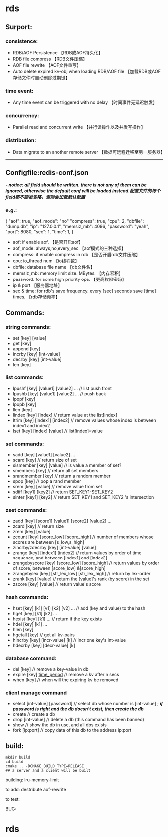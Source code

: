 # rds

## Surport:
### consistence:
- RDB/AOF Persistence
【RDB或AOF持久化】
- RDB file compress
【RDB文件压缩】
- AOF file rewrite
【AOF文件重写】
- Auto delete expired kv-obj when loading RDB/AOF file
【加载RDB或AOF存储文件时自动删除过期键】
### time event:
- Any time event can be triggered with no delay
【时间事件无延迟触发】
### concurrency:
- Parallel read and concurrent write
【并行读操作以及并发写操作】
### distribution:
- Data migrate to an another remote server
【数据可远程迁移至另一服务器】

---
## Configfile:redis-conf.json
***- notice: all field should be written. there is not any of them can be ignored, otherwise the default conf will be loaded instead.配置文件的每个field都不能被省略，否则会加载默认配置***
### e.g.:
{
    "aof": true,
    "aof_mode": "no"
    "compress": true,
    "cpu": 2,
    "dbfile": "dump.db",
    "ip": "127.0.0.1",
    "memsiz_mb": 4096,
    "password": "yeah",
    "port": 8080,
    "sec": 1,
    "time": 1,
}
- aof: if enable aof.
【是否开启aof】
- aof_mode: always,no,every_sec
【aof模式的三种选择】
- compress: if enable compress in rdb
【是否开启rdb文件压缩】
- cpu: io_thread num
【io线程数】
- dbfile: database file name
【db文件名】
- memsiz_mb: memory limit size. MBytes.
【内存容积】
- password: for some high priority ops.
【更高权限密码】
- ip & port
【服务器地址】
- sec & time: for rdb's save frequency. every [sec] seconds save [time] times.
【rdb存储频率】

## Commands:
### string commands:
- set [key] [value]
- get [key]
- append [key]
- incrby [key] [int-value]
- decrby [key] [int-value]
- len [key]
### list commands:
- lpushf [key] [value1] [value2] ... // list push front
- lpushb [key] [value1] [value2] ... // push back
- lpopf [key]
- lpopb [key]
- llen [key]
- lindex [key] [index] // return value at the list[index]
- ltrim [key] [index1] [index2] // remove values whose index is between index1 and index2
- lset [key] [index] [value] // list[index]=value
### set commands:
- sadd [key] [value1] [value2] ...
- scard [key] // return size of set
- sismember [key] [value] // is value a member of set?
- smembers [key] // return all set members
- srandmember [key] // return a random member
- spop [key] // pop a rand member
- srem [key] [value] // remove value from set
- sdiff [key1] [key2] // return SET_KEY1-SET_KEY2
- sinter [key1] [key2] // return SET_KEY1 and SET_KEY2 's intersection
### zset commands:
- zadd [key] [score1] [value1] [score2] [value2] ...
- zcard [key] // return size
- zrem [key] [value]
- zcount [key] [score_low] [score_high] // number of members whose scores are between [s_low,s_high]
- zincrby/zdecrby [key] [int-value] [value]
- zrange [key] [index1] [index2] // return values by order of time sequence, and between [index1] and [index2] 
- zrangebyscore [key] [score_low] [score_high] // return values by order of score, between [score_low] &[score_high]
- zrangebylex [key] [str_lex_low] [str_lex_high] // return by lex-order
- zrank [key] [value] // return the [value]'s rank (by score) in the set
- zscore [key] [value] // return value's score
### hash commands:
- hset [key] [k1] [v1] [k2] [v2] ... // add (key and value) to the hash
- hget [key] [k1] [k2] ...
- hexist [key] [k1] ... // return if the key exists
- hdel [key] [k1] ...
- hlen [key]
- hgetall [key] // get all kv-pairs
- hincrby [key] [incr-value] [k] // incr one key's int-value
- hdecrby [key] [decr-value] [k]
### database command:
- del [key] // remove a key-value in db
- expire [key] [time_period](sec) // remove a kv after n secs
- when [key] // when will the expiring kv be removed
### client manage command
- select [int-value] [password] // select db whose number is [int-value] ;
***if password is right and the db doesn't exist, then create the db***
- create // create a db
- drop [int-value] // delete a db (this command has been banned)
- show // show the db in use, and all dbs exists
- fork [ip:port] // copy data of this db to the address ip:port 

## build:
    mkdir build
    cd build
    cmake .. -DCMAKE_BUILD_TYPE=RELEASE
    ## a server and a client will be built

building:
    lru-memory-limit

to add: 
    destribute
    aof-rewrite

to test:

BUG:

# rds
